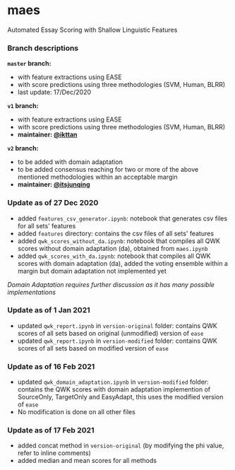 # maes
Automated Essay Scoring with Shallow Linguistic Features

### Branch descriptions
**`master` branch:**
- with feature extractions using EASE
- with score predictions using three methodologies (SVM, Human, BLRR)
- last update: 17/Dec/2020

**`v1` branch:**
- with feature extractions using EASE
- with score predictions using three methodologies (SVM, Human, BLRR)
- **maintainer: [@ikttan](https://github.com/ikttan)**

**`v2` branch:**
- to be added with domain adaptation
- to be added consensus reaching for two or more of the above mentioned methodologies within an acceptable margin
- **maintainer: [@itsjunqing](https://github.com/itsjunqing)**

### Update as of 27 Dec 2020
- added `features_csv_generator.ipynb`: notebook that generates csv files for all sets' features
- added `features` directory: contains the csv files of all sets' features
- added `qwk_scores_without_da.ipynb`: notebook that compiles all QWK scores without domain adaptation (da), obtained from `maes.ipynb`
- added `qwk_scores_with_da.ipynb`: notebook that compiles all QWK scores with domain adaptation (da), added the voting ensemble within a margin but domain adaptation not implemented yet

*Domain Adaptation requires further discussion as it has many possible implementations*

### Update as of 1 Jan 2021
- updated `qwk_report.ipynb` in `version-original` folder: contains QWK scores of all sets based on original (unmodified) version of `ease`
- updated `qwk_report.ipynb` in `version-modified` folder: contains QWK scores of all sets based on modified version of `ease`


### Update as of 16 Feb 2021
- updated `qwk_domain_adaptation.ipynb` in `version-modified` folder: contains the QWK scores with domain adaptation implemention of SourceOnly, TargetOnly and EasyAdapt, this uses the modified version of `ease`
- No modification is done on all other files


### Update as of 17 Feb 2021
- added concat method in `version-original` (by modifying the phi value, refer to inline comments)
- added median and mean scores for all methods 
